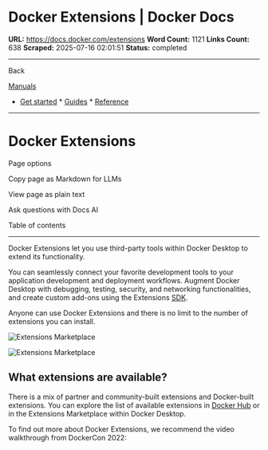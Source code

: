 # Docker Extensions | Docker Docs

**URL:** https://docs.docker.com/extensions
**Word Count:** 1121
**Links Count:** 638
**Scraped:** 2025-07-16 02:01:51
**Status:** completed

---

Back

[Manuals](https://docs.docker.com/manuals/)

  * [Get started](https://docs.docker.com/get-started/)   * [Guides](https://docs.docker.com/guides/)   * [Reference](https://docs.docker.com/reference/)

* * *

# Docker Extensions

Page options

Copy page as Markdown for LLMs

View page as plain text

Ask questions with Docs AI

Table of contents

* * *

Docker Extensions let you use third-party tools within Docker Desktop to extend its functionality.

You can seamlessly connect your favorite development tools to your application development and deployment workflows. Augment Docker Desktop with debugging, testing, security, and networking functionalities, and create custom add-ons using the Extensions [SDK](https://docs.docker.com/extensions/extensions-sdk/).

Anyone can use Docker Extensions and there is no limit to the number of extensions you can install.

![Extensions Marketplace](https://docs.docker.com/assets/images/extensions.webp)

![Extensions Marketplace](https://docs.docker.com/assets/images/extensions.webp)

## What extensions are available?

There is a mix of partner and community-built extensions and Docker-built extensions. You can explore the list of available extensions in [Docker Hub](https://hub.docker.com/search?q=&type=extension) or in the Extensions Marketplace within Docker Desktop.

To find out more about Docker Extensions, we recommend the video walkthrough from DockerCon 2022:
